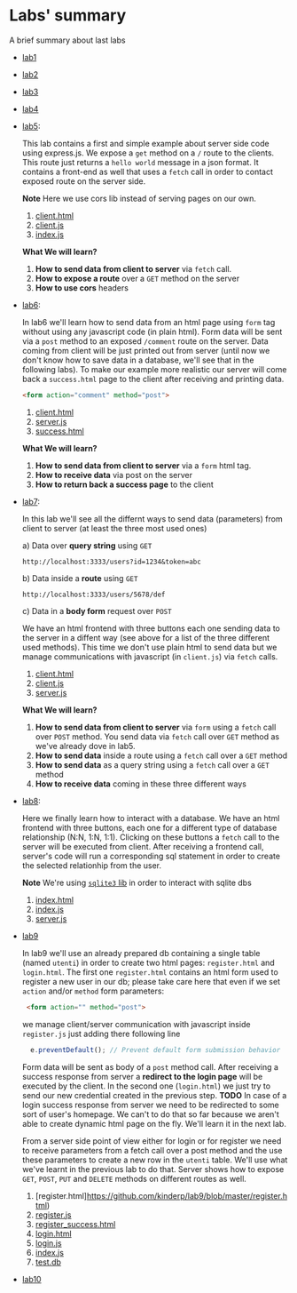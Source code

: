 # Labs' summary
A brief summary about last labs

* [lab1](https://github.com/kinderp/lab1)

* [lab2](https://github.com/kinderp/lab2)

* [lab3](https://github.com/kinderp/lab3)

* [lab4](https://github.com/kinderp/lab4)

* [lab5](https://github.com/kinderp/lab5):
  
  This lab contains a first and simple example about server side code using express.js. We expose a `get` method on a `/` route to the clients. This route just returns a `hello world` message in a json format. It contains a front-end as well that uses a `fetch` call in order to contact exposed route on the server side.
  
  **Note** Here we use cors lib instead of serving pages on our own.
    1. [client.html](https://github.com/kinderp/lab5/blob/master/client.html)
    2. [client.js](https://github.com/kinderp/lab5/blob/master/client.js)
    3. [index.js](https://github.com/kinderp/lab5/blob/master/index.js)
 
  **What We will learn?**
    1. **How to send data from client to server** via `fetch` call.
    2. **How to expose a route** over a `GET` method on the server
    3. **How to use cors** headers
       
* [lab6](https://github.com/kinderp/lab6):

  In lab6 we'll learn how to send data from an html page using `form` tag without using any javascript code (in plain html). Form data will be sent via a `post` method to an exposed `/comment` route on the server. Data coming from client will be just printed out from server (until now we don't know how to save data in a database, we'll see that in the following labs). To make our example more realistic our server will come back a `success.html` page to the client after receiving and printing data. 

  ```html
  <form action="comment" method="post">
  ```
  1. [client.html](https://github.com/kinderp/lab6/blob/master/client.html)
  2. [server.js](https://github.com/kinderp/lab6/blob/master/server.js)
  3. [success.html](https://github.com/kinderp/lab6/blob/master/success.html)
 
  **What We will learn?**
    1. **How to send data from client to server** via a `form` html tag.
    2. **How to receive data** via post on the server
    3. **How to return back a success page** to the client
       
* [lab7](https://github.com/kinderp/lab7):

  In this lab we'll see all the differnt ways to send data (parameters) from client to server (at least the three most used ones)
  
  a) Data over **query string** using `GET`
     ```
     http://localhost:3333/users?id=1234&token=abc
     ```
  b) Data inside a **route** using `GET`
     ```
     http://localhost:3333/users/5678/def
     ```
  c) Data in a **body form** request over `POST`
  
  We have an html frontend with three buttons each one sending data to the server in a diffent way (see above for a list of the three different used methods). This time we don't use plain html to send data but we manage communications with javascript (in `client.js`) via `fetch` calls.

    1. [client.html](https://github.com/kinderp/lab7/blob/master/client.html)
    2. [client.js](https://github.com/kinderp/lab7/blob/master/client.js)
    3. [server.js](https://github.com/kinderp/lab7/blob/master/server.js)

  **What We will learn?**
    1. **How to send data from client to server** via `form` using a `fetch` call over `POST` method. You send data via `fetch` call over `GET` method as we've already dove in lab5. 
    2. **How to send data** inside a route using a `fetch` call over a `GET` method
    3. **How to send data** as a query string using a `fetch` call over a `GET` method 
    4. **How to receive data** coming in these three different ways

* [lab8](https://github.com/kinderp/lab8):

  Here we finally learn how to interact with a database. We have an html frontend with three buttons, each one for a different type of database relationship (N:N, 1:N, 1:1). Clicking on these buttons a `fetch` call to the server will be executed from client. After receiving a frontend call, server's code will run a corresponding sql statement in order to create the selected relationhip from the user.

  **Note** We're using [`sqlite3` lib](https://www.npmjs.com/package/sqlite3) in order to interact with sqlite dbs  
    1. [index.html](https://github.com/kinderp/lab8/blob/master/index.html)
    2. [index.js](https://github.com/kinderp/lab8/blob/master/index.js)
    3. [server.js](https://github.com/kinderp/lab8/blob/master/server.js)

* [lab9](https://github.com/kinderp/lab9)

  In lab9 we'll use an already prepared db containing a single table (named `utenti`) in order to create two html pages: `register.html` and `login.html`. The first one `register.html` contains an html form used to register a new user in our db; please take care here that even if we set `action` and/or `method` form parameters:
  
   ```html
    <form action="" method="post">
   ```
  
  we manage client/server communication with javascript inside `register.js` just adding there following line

   ```js
     e.preventDefault(); // Prevent default form submission behavior
   ```

    Form data will be sent as body of a `post` method call. After receiving a success response from server a **redirect to the login page** will be executed by the client.
  In the second one (`login.html`) we just try to send our new credential created in the previous step. **TODO** In case of a login success response from server we need to be redirected to some sort of user's homepage. We can't to do that so far because we aren't able to create dynamic html page on the fly. We'll learn it in the next lab.
  
    From a server side point of view either for login or for register we need to receive parameters from a fetch call over a post method and the use these parameters to create a new row in the `utenti` table. We'll use what we've learnt in the previous lab to do that. Server shows how to expose `GET`, `POST`, `PUT` and `DELETE` methods on different routes as well.

   1. [register.html]https://github.com/kinderp/lab9/blob/master/register.html)
   2. [register.js](https://github.com/kinderp/lab9/blob/master/register.js)
   3. [register_success.html](https://github.com/kinderp/lab9/blob/master/register_success.html)
   4. [login.html](https://github.com/kinderp/lab9/blob/master/login.html)
   5. [login.js](https://github.com/kinderp/lab9/blob/master/login.js)
   6. [index.js](https://github.com/kinderp/lab9/blob/master/index.js)
   7. [test.db](https://github.com/kinderp/lab9/blob/master/test.db)

* [lab10](https://github.com/kinderp/lab10)
